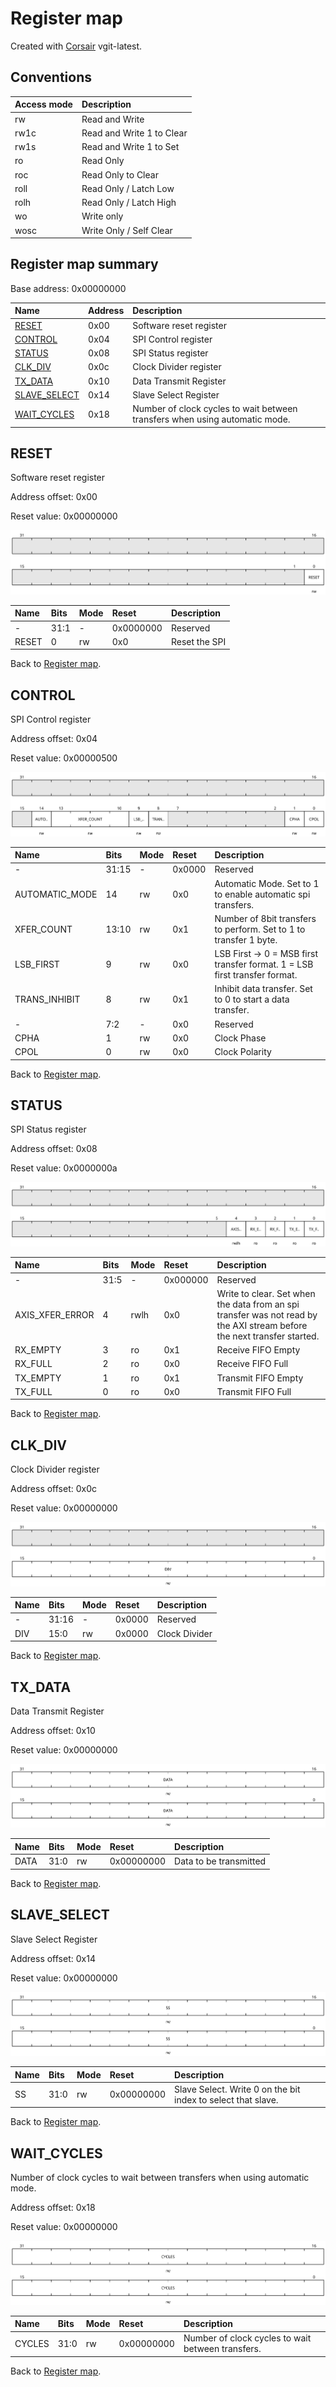 # Register map

Created with [Corsair](https://github.com/esynr3z/corsair) vgit-latest.

## Conventions

| Access mode | Description               |
| :---------- | :------------------------ |
| rw          | Read and Write            |
| rw1c        | Read and Write 1 to Clear |
| rw1s        | Read and Write 1 to Set   |
| ro          | Read Only                 |
| roc         | Read Only to Clear        |
| roll        | Read Only / Latch Low     |
| rolh        | Read Only / Latch High    |
| wo          | Write only                |
| wosc        | Write Only / Self Clear   |

## Register map summary

Base address: 0x00000000

| Name                     | Address    | Description |
| :---                     | :---       | :---        |
| [RESET](#reset)          | 0x00       | Software reset register |
| [CONTROL](#control)      | 0x04       | SPI Control register |
| [STATUS](#status)        | 0x08       | SPI Status register |
| [CLK_DIV](#clk_div)      | 0x0c       | Clock Divider register |
| [TX_DATA](#tx_data)      | 0x10       | Data Transmit Register |
| [SLAVE_SELECT](#slave_select) | 0x14       | Slave Select Register |
| [WAIT_CYCLES](#wait_cycles) | 0x18       | Number of clock cycles to wait between transfers when using automatic mode. |

## RESET

Software reset register

Address offset: 0x00

Reset value: 0x00000000

![reset](doc_img/reset.svg)

| Name             | Bits   | Mode            | Reset      | Description |
| :---             | :---   | :---            | :---       | :---        |
| -                | 31:1   | -               | 0x0000000  | Reserved |
| RESET            | 0      | rw              | 0x0        | Reset the SPI |

Back to [Register map](#register-map-summary).

## CONTROL

SPI Control register

Address offset: 0x04

Reset value: 0x00000500

![control](doc_img/control.svg)

| Name             | Bits   | Mode            | Reset      | Description |
| :---             | :---   | :---            | :---       | :---        |
| -                | 31:15  | -               | 0x0000     | Reserved |
| AUTOMATIC_MODE   | 14     | rw              | 0x0        | Automatic Mode. Set to 1 to enable automatic spi transfers. |
| XFER_COUNT       | 13:10  | rw              | 0x1        | Number of 8bit transfers to perform. Set to 1 to transfer 1 byte. |
| LSB_FIRST        | 9      | rw              | 0x0        | LSB First -> 0 = MSB first transfer format. 1 = LSB first transfer format. |
| TRANS_INHIBIT    | 8      | rw              | 0x1        | Inhibit data transfer. Set to 0 to start a data transfer. |
| -                | 7:2    | -               | 0x0        | Reserved |
| CPHA             | 1      | rw              | 0x0        | Clock Phase |
| CPOL             | 0      | rw              | 0x0        | Clock Polarity |

Back to [Register map](#register-map-summary).

## STATUS

SPI Status register

Address offset: 0x08

Reset value: 0x0000000a

![status](doc_img/status.svg)

| Name             | Bits   | Mode            | Reset      | Description |
| :---             | :---   | :---            | :---       | :---        |
| -                | 31:5   | -               | 0x000000   | Reserved |
| AXIS_XFER_ERROR  | 4      | rwlh            | 0x0        | Write to clear. Set when the data from an spi transfer was not read by the AXI stream before the next transfer started. |
| RX_EMPTY         | 3      | ro              | 0x1        | Receive FIFO Empty |
| RX_FULL          | 2      | ro              | 0x0        | Receive FIFO Full |
| TX_EMPTY         | 1      | ro              | 0x1        | Transmit FIFO Empty |
| TX_FULL          | 0      | ro              | 0x0        | Transmit FIFO Full |

Back to [Register map](#register-map-summary).

## CLK_DIV

Clock Divider register

Address offset: 0x0c

Reset value: 0x00000000

![clk_div](doc_img/clk_div.svg)

| Name             | Bits   | Mode            | Reset      | Description |
| :---             | :---   | :---            | :---       | :---        |
| -                | 31:16  | -               | 0x0000     | Reserved |
| DIV              | 15:0   | rw              | 0x0000     | Clock Divider |

Back to [Register map](#register-map-summary).

## TX_DATA

Data Transmit Register

Address offset: 0x10

Reset value: 0x00000000

![tx_data](doc_img/tx_data.svg)

| Name             | Bits   | Mode            | Reset      | Description |
| :---             | :---   | :---            | :---       | :---        |
| DATA             | 31:0   | rw              | 0x00000000 | Data to be transmitted |

Back to [Register map](#register-map-summary).

## SLAVE_SELECT

Slave Select Register

Address offset: 0x14

Reset value: 0x00000000

![slave_select](doc_img/slave_select.svg)

| Name             | Bits   | Mode            | Reset      | Description |
| :---             | :---   | :---            | :---       | :---        |
| SS               | 31:0   | rw              | 0x00000000 | Slave Select. Write 0 on the bit index to select that slave. |

Back to [Register map](#register-map-summary).

## WAIT_CYCLES

Number of clock cycles to wait between transfers when using automatic mode.

Address offset: 0x18

Reset value: 0x00000000

![wait_cycles](doc_img/wait_cycles.svg)

| Name             | Bits   | Mode            | Reset      | Description |
| :---             | :---   | :---            | :---       | :---        |
| CYCLES           | 31:0   | rw              | 0x00000000 | Number of clock cycles to wait between transfers. |

Back to [Register map](#register-map-summary).
